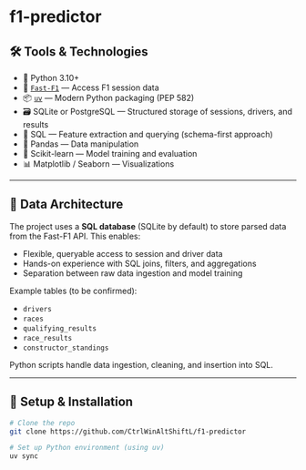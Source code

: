 # f1-predictor

## 🛠️ Tools & Technologies

- 🐍 Python 3.10+
- 🏁 [`Fast-F1`](https://github.com/theOehrly/Fast-F1) — Access F1 session data
- 📦 [`uv`](https://github.com/astral-sh/uv) — Modern Python packaging (PEP 582)
- 🗃️ SQLite or PostgreSQL — Structured storage of sessions, drivers, and results
- 🐘 SQL — Feature extraction and querying (schema-first approach)
- 📘 Pandas — Data manipulation
- 🤖 Scikit-learn — Model training and evaluation
- 📊 Matplotlib / Seaborn — Visualizations

---

## 🧱 Data Architecture

The project uses a **SQL database** (SQLite by default) to store parsed data from the Fast-F1 API. This enables:

- Flexible, queryable access to session and driver data
- Hands-on experience with SQL joins, filters, and aggregations
- Separation between raw data ingestion and model training

Example tables (to be confirmed):
- `drivers`
- `races`
- `qualifying_results`
- `race_results`
- `constructor_standings`

Python scripts handle data ingestion, cleaning, and insertion into SQL.

---

## 🔧 Setup & Installation

```bash
# Clone the repo
git clone https://github.com/CtrlWinAltShiftL/f1-predictor

# Set up Python environment (using uv)
uv sync